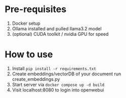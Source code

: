 # Pre-requisites

1. Docker setup
1. Ollama installed and pulled llama3.2 model
1. (optional) CUDA toolkit / nvidia GPU for speed

# How to use

1. Install `pip install -r requirements.txt`
1. Create embeddings/vectorDB of your document run create_embeddings.py
1. Start server via `docker compose up -d build`
1. Visit localhost:8080 to login into openwebui
